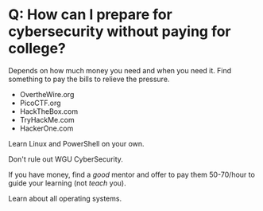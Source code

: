 # Q: How can I prepare for cybersecurity without paying for college?

Depends on how much money you need and when you need it. Find something to pay the bills to relieve the pressure.

* OvertheWire.org
* PicoCTF.org
* HackTheBox.com
* TryHackMe.com
* HackerOne.com

Learn Linux and PowerShell on your own.

Don't rule out WGU CyberSecurity.

If you have money, find a *good* mentor and offer to pay them 50-70/hour to guide your learning (not *teach* you).

Learn about all operating systems.
